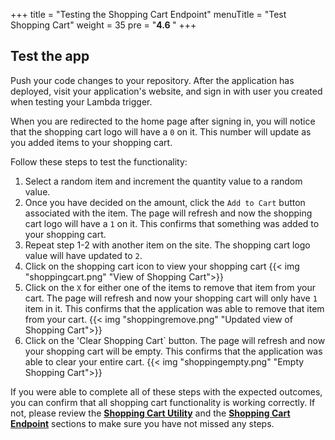 +++
title = "Testing the Shopping Cart Endpoint"
menuTitle = "Test Shopping Cart"
weight = 35
pre = "<b>4.6 </b>"
+++

## Test the app
Push your code changes to your repository. After the application has deployed, visit your application's website, and sign in with user you created when testing your Lambda trigger.

When you are redirected to the home page after signing in, you will notice that the shopping cart logo will have a `0` on it. This number will update as you added items to your shopping cart.

Follow these steps to test the functionality:
1. Select a random item and increment the quantity value to a random value.
2. Once you have decided on the amount, click the `Add to Cart` button associated with the item. The page will refresh and now the shopping cart logo will have a `1` on it. This confirms that something was added to your shopping cart.
3. Repeat step 1-2 with another item on the site. The shopping cart logo value will have updated to `2`.
4. Click on the shopping cart icon to view your shopping cart
{{< img "shoppingcart.png" "View of Shopping Cart">}}
5. Click on the `X` for either one of the items to remove that item from your cart. The page will refresh and now your shopping cart will only have `1` item in it. This confirms that the application was able to remove that item from your cart.
{{< img "shoppingremove.png" "Updated view of Shopping Cart">}}
6. Click on the 'Clear Shopping Cart` button. The page will refresh and now your shopping cart will be empty. This confirms that the application was able to clear your entire cart.
{{< img "shoppingempty.png" "Empty Shopping Cart">}}

If you were able to complete all of these steps with the expected outcomes, you can confirm that all shopping cart functionality is working correctly. If not, please review the [**Shopping Cart Utility**](/chalice-dev/shopping-util.html) and the [**Shopping Cart Endpoint**](/chalice-dev/shopping-end.html) sections to make sure you have not missed any steps.